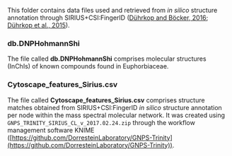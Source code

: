 This folder contains data files used and retrieved from <i>in silico</i> structure annotation through SIRIUS+CSI:FingerID ([Dührkop and Böcker, 2016](https://link.springer.com/chapter/10.1007%2F978-3-319-16706-0_10); [Dührkop et al., 2015](http://www.pnas.org/content/112/41/12580)). 

### db.DNPHohmannShi

The file called **db.DNPHohmannShi** comprises molecular structures (InChIs) of known compounds found in Euphorbiaceae.

### Cytoscape_features_Sirius.csv

The file called **Cytoscape_features_Sirius.csv** comprises structure matches obtained from SIRIUS+CSI:FingerID <i>in silico</i> structure annotation per node within the mass spectral molecular network. It was created using `GNPS_TRINITY_SIRIUS_CL_v_2017.02.24.zip` through the workflow management software KNIME
([https://github.com/DorresteinLaboratory/GNPS-Trinity](https://github.com/DorresteinLaboratory/GNPS-Trinity)).


